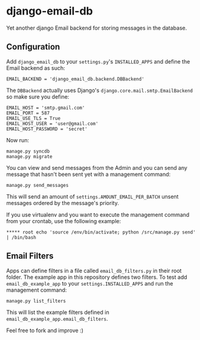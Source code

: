 django-email-db
===============

Yet another django Email backend for storing messages in the database.

Configuration
-------------

Add `django_email_db` to your `settings.py`'s `INSTALLED_APPS` and define the Email backend as such:

    EMAIL_BACKEND = 'django_email_db.backend.DBBackend'
    
The `DBBackend` actually uses Django's `django.core.mail.smtp.EmailBackend` so make sure you define:

    EMAIL_HOST = 'smtp.gmail.com'
    EMAIL_PORT = 587
    EMAIL_USE_TLS = True
    EMAIL_HOST_USER = 'user@gmail.com'
    EMAIL_HOST_PASSWORD = 'secret'
    
Now run:

    manage.py syncdb
    manage.py migrate
    
You can view and send messages from the Admin and you can send any message that hasn't been sent yet with a management command:

    manage.py send_messages
    
This will send an amount of `settings.AMOUNT_EMAIL_PER_BATCH` unsent messages ordered by the message's priority.
    
If you use virtualenv and you want to execute the management command from your crontab, use the following example:

    ***** root echo 'source /env/bin/activate; python /src/manage.py send' | /bin/bash
    

Email Filters
-------------

Apps can define filters in a file called `email_db_filters.py` in their root folder. 
The example app in this repository defines two filters. To test add `email_db_example_app` to your
`settings.INSTALLED_APPS` and run the management command:

    manage.py list_filters
    
This will list the example filters defined in `email_db_example_app.email_db_filters`.

    
Feel free to fork and improve :)
